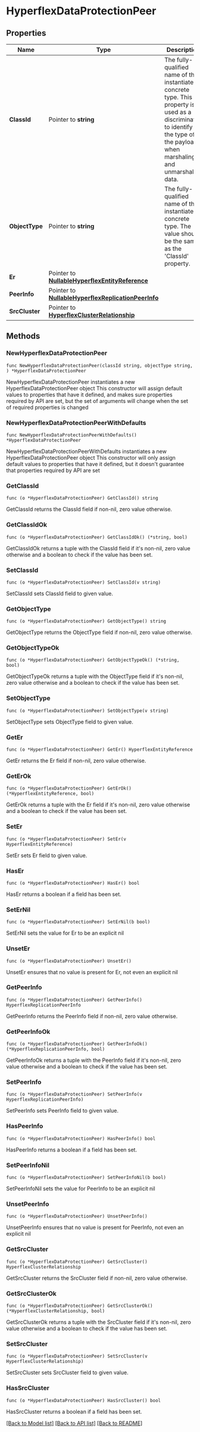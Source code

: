 # HyperflexDataProtectionPeer

## Properties

Name | Type | Description | Notes
------------ | ------------- | ------------- | -------------
**ClassId** | Pointer to **string** | The fully-qualified name of the instantiated, concrete type. This property is used as a discriminator to identify the type of the payload when marshaling and unmarshaling data. | [default to "hyperflex.DataProtectionPeer"]
**ObjectType** | Pointer to **string** | The fully-qualified name of the instantiated, concrete type. The value should be the same as the &#39;ClassId&#39; property. | [default to "hyperflex.DataProtectionPeer"]
**Er** | Pointer to [**NullableHyperflexEntityReference**](HyperflexEntityReference.md) |  | [optional] 
**PeerInfo** | Pointer to [**NullableHyperflexReplicationPeerInfo**](HyperflexReplicationPeerInfo.md) |  | [optional] 
**SrcCluster** | Pointer to [**HyperflexClusterRelationship**](HyperflexClusterRelationship.md) |  | [optional] 

## Methods

### NewHyperflexDataProtectionPeer

`func NewHyperflexDataProtectionPeer(classId string, objectType string, ) *HyperflexDataProtectionPeer`

NewHyperflexDataProtectionPeer instantiates a new HyperflexDataProtectionPeer object
This constructor will assign default values to properties that have it defined,
and makes sure properties required by API are set, but the set of arguments
will change when the set of required properties is changed

### NewHyperflexDataProtectionPeerWithDefaults

`func NewHyperflexDataProtectionPeerWithDefaults() *HyperflexDataProtectionPeer`

NewHyperflexDataProtectionPeerWithDefaults instantiates a new HyperflexDataProtectionPeer object
This constructor will only assign default values to properties that have it defined,
but it doesn't guarantee that properties required by API are set

### GetClassId

`func (o *HyperflexDataProtectionPeer) GetClassId() string`

GetClassId returns the ClassId field if non-nil, zero value otherwise.

### GetClassIdOk

`func (o *HyperflexDataProtectionPeer) GetClassIdOk() (*string, bool)`

GetClassIdOk returns a tuple with the ClassId field if it's non-nil, zero value otherwise
and a boolean to check if the value has been set.

### SetClassId

`func (o *HyperflexDataProtectionPeer) SetClassId(v string)`

SetClassId sets ClassId field to given value.


### GetObjectType

`func (o *HyperflexDataProtectionPeer) GetObjectType() string`

GetObjectType returns the ObjectType field if non-nil, zero value otherwise.

### GetObjectTypeOk

`func (o *HyperflexDataProtectionPeer) GetObjectTypeOk() (*string, bool)`

GetObjectTypeOk returns a tuple with the ObjectType field if it's non-nil, zero value otherwise
and a boolean to check if the value has been set.

### SetObjectType

`func (o *HyperflexDataProtectionPeer) SetObjectType(v string)`

SetObjectType sets ObjectType field to given value.


### GetEr

`func (o *HyperflexDataProtectionPeer) GetEr() HyperflexEntityReference`

GetEr returns the Er field if non-nil, zero value otherwise.

### GetErOk

`func (o *HyperflexDataProtectionPeer) GetErOk() (*HyperflexEntityReference, bool)`

GetErOk returns a tuple with the Er field if it's non-nil, zero value otherwise
and a boolean to check if the value has been set.

### SetEr

`func (o *HyperflexDataProtectionPeer) SetEr(v HyperflexEntityReference)`

SetEr sets Er field to given value.

### HasEr

`func (o *HyperflexDataProtectionPeer) HasEr() bool`

HasEr returns a boolean if a field has been set.

### SetErNil

`func (o *HyperflexDataProtectionPeer) SetErNil(b bool)`

 SetErNil sets the value for Er to be an explicit nil

### UnsetEr
`func (o *HyperflexDataProtectionPeer) UnsetEr()`

UnsetEr ensures that no value is present for Er, not even an explicit nil
### GetPeerInfo

`func (o *HyperflexDataProtectionPeer) GetPeerInfo() HyperflexReplicationPeerInfo`

GetPeerInfo returns the PeerInfo field if non-nil, zero value otherwise.

### GetPeerInfoOk

`func (o *HyperflexDataProtectionPeer) GetPeerInfoOk() (*HyperflexReplicationPeerInfo, bool)`

GetPeerInfoOk returns a tuple with the PeerInfo field if it's non-nil, zero value otherwise
and a boolean to check if the value has been set.

### SetPeerInfo

`func (o *HyperflexDataProtectionPeer) SetPeerInfo(v HyperflexReplicationPeerInfo)`

SetPeerInfo sets PeerInfo field to given value.

### HasPeerInfo

`func (o *HyperflexDataProtectionPeer) HasPeerInfo() bool`

HasPeerInfo returns a boolean if a field has been set.

### SetPeerInfoNil

`func (o *HyperflexDataProtectionPeer) SetPeerInfoNil(b bool)`

 SetPeerInfoNil sets the value for PeerInfo to be an explicit nil

### UnsetPeerInfo
`func (o *HyperflexDataProtectionPeer) UnsetPeerInfo()`

UnsetPeerInfo ensures that no value is present for PeerInfo, not even an explicit nil
### GetSrcCluster

`func (o *HyperflexDataProtectionPeer) GetSrcCluster() HyperflexClusterRelationship`

GetSrcCluster returns the SrcCluster field if non-nil, zero value otherwise.

### GetSrcClusterOk

`func (o *HyperflexDataProtectionPeer) GetSrcClusterOk() (*HyperflexClusterRelationship, bool)`

GetSrcClusterOk returns a tuple with the SrcCluster field if it's non-nil, zero value otherwise
and a boolean to check if the value has been set.

### SetSrcCluster

`func (o *HyperflexDataProtectionPeer) SetSrcCluster(v HyperflexClusterRelationship)`

SetSrcCluster sets SrcCluster field to given value.

### HasSrcCluster

`func (o *HyperflexDataProtectionPeer) HasSrcCluster() bool`

HasSrcCluster returns a boolean if a field has been set.


[[Back to Model list]](../README.md#documentation-for-models) [[Back to API list]](../README.md#documentation-for-api-endpoints) [[Back to README]](../README.md)


